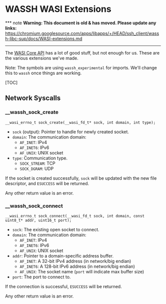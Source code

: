 # WASSH WASI Extensions

*** note
**Warning: This document is old & has moved.  Please update any links:**<br>
https://chromium.googlesource.com/apps/libapps/+/HEAD/ssh_client/wassh-libc-sup/docs/WASI-extensions.md
***

The [WASI Core API] has a lot of good stuff, but not enough for us.
These are the various extensions we've made.

Note: The symbols are using `wassh_experimental` for imports.
We'll change this to `wassh` once things are working.

[TOC]

## Network Syscalls

### __wassh_sock_create

`__wasi_errno_t sock_create(__wasi_fd_t* sock, int domain, int type);`

* `sock` (output): Pointer to handle for newly created socket.
* `domain`: The communication domain:
  * `AF_INET`: IPv4
  * `AF_INET6`: IPv6
  * `AF_UNIX`: UNIX socket
* `type`: Communication type.
  * `SOCK_STREAM`: TCP
  * `SOCK_DGRAM`: UDP

If the socket is created successfully, `sock` will be updated with the new file
descriptor, and `ESUCCESS` will be returned.

Any other return value is an error.

### __wassh_sock_connect

`__wasi_errno_t sock_connect(__wasi_fd_t sock, int domain, const uint8_t* addr, uint16_t port);`

* `sock`: The existing open socket to connect.
* `domain`: The communication domain:
  * `AF_INET`: IPv4
  * `AF_INET6`: IPv6
  * `AF_UNIX`: UNIX socket
* `addr`: Pointer to a domain-specific address buffer.
  * `AF_INET`: A 32-bit IPv4 address (in network/big endian)
  * `AF_INET6`: A 128-bit IPv6 address (in network/big endian)
  * `AF_UNIX`: The socket name (`port` will indicate max buffer size)
* `port`: The port to connect to.

If the connection is successful, `ESUCCESS` will be returned.

Any other return value is an error.


[WASI Core API]: https://github.com/CraneStation/wasmtime/blob/HEAD/docs/WASI-api.md
